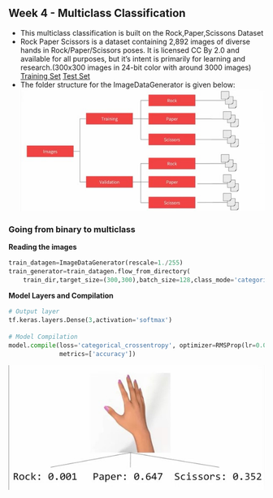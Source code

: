 ## Week 4 - Multiclass Classification

- This multiclass classification is built on the Rock,Paper,Scissons Dataset
- Rock Paper Scissors is a dataset containing 2,892 images of diverse hands in Rock/Paper/Scissors poses. It is licensed CC By 2.0 and available for all purposes, but it’s intent is primarily for learning and research.(300x300 images in 24-bit color with around 3000 images)
  [Training Set](https://storage.googleapis.com/laurencemoroney-blog.appspot.com/rps.zip)
  [Test Set](https://storage.googleapis.com/laurencemoroney-blog.appspot.com/rps-test-set.zip)
- The folder structure for the ImageDataGenerator is given below:
  ![structure](./images/structure.jpg)

### Going from binary to multiclass

**Reading the images**

```py
train_datagen=ImageDataGenerator(rescale=1./255)
train_generator=train_datagen.flow_from_directory(
    train_dir,target_size=(300,300),batch_size=128,class_mode='categorical')
```

**Model Layers and Compilation**

```py
# Output layer
tf.keras.layers.Dense(3,activation='softmax')

# Model Compilation
model.compile(loss='categorical_crossentropy', optimizer=RMSProp(lr=0.001),
              metrics=['accuracy'])
```

![softmax](./images/softmax.jpg)
